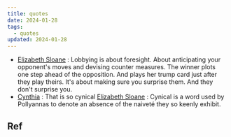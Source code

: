 ```yaml
---
title: quotes
date: 2024-01-28
tags:
  - quotes
updated: 2024-01-28
---
```

- [Elizabeth Sloane](https://www.imdb.com/name/nm1567113/?ref_=tt_ch) : Lobbying is about foresight. About anticipating your opponent's moves and devising counter measures. The winner plots one step ahead of the opposition. And plays her trump card just after they play theirs. It's about making sure you surprise them. And they don't surprise you.
-  [Cynthia](https://www.imdb.com/name/nm2543501/?ref_=tt_ch) : That is so cynical
    [Elizabeth Sloane](https://www.imdb.com/name/nm1567113/?ref_=tt_ch) : Cynical is a word used by Pollyannas to denote an absence of the naiveté they so keenly exhibit.

## Ref
